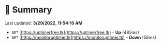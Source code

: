 # 📖 Summary
Last updated: **3/29/2022, 11:54:10 AM**

- `GET` [https://uptimerfree.tk](https://uptimerfree.tk) - **Up** (485ms)
- `GET` [https://monitoruptimer.tk](https://monitoruptimer.tk) - **Down** (59ms)
